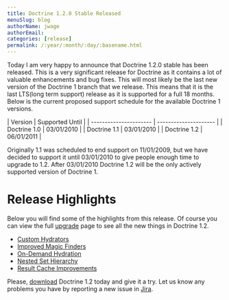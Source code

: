 ```yaml
---
title: Doctrine 1.2.0 Stable Released
menuSlug: blog
authorName: jwage 
authorEmail: 
categories: [release]
permalink: /:year/:month/:day/:basename.html
---
```

Today I am very happy to announce that Doctrine 1.2.0 stable has been
released. This is a very significant release for Doctrine as it contains
a lot of valuable enhancements and bug fixes. This will most likely be
the last new version of the Doctrine 1 branch that we release. This
means that it is the last LTS(long term support) release as it is
supported for a full 18 months. Below is the current proposed support
schedule for the available Doctrine 1 versions.

| Version | Supported Until | | ---------------------- |
--------------------- | | Doctrine 1.0 | 03/01/2010 | | Doctrine 1.1 |
03/01/2010 | | Doctrine 1.2 | 06/01/2011 |

Originally 1.1 was scheduled to end support on 11/01/2009, but we have
decided to support it until 03/01/2010 to give people enough time to
upgrade to 1.2. After 03/01/2010 Doctrine 1.2 will be the only actively
supported version of Doctrine 1.

Release Highlights
==================

Below you will find some of the highlights from this release. Of course
you can view the full
[upgrade](http://www.doctrine-project.org/upgrade/1_2) page to see all
the new things in Doctrine 1.2.

-   [Custom
    Hydrators](http://www.doctrine-project.org/upgrade/1_2#Custom%20Hydrators)
-   [Improved Magic
    Finders](http://www.doctrine-project.org/upgrade/1_2#Expanded%20Magic%20Finders%20to%20Multiple%20Fields)
-   [On-Demand
    Hydration](http://www.doctrine-project.org/upgrade/1_2#On%20Demand%20Hydration)
-   [Nested Set
    Hierarchy](http://www.doctrine-project.org/upgrade/1_2#Doctrine%20Nested%20Set%20Hierarchy%20Structure)
-   [Result Cache
    Improvements](http://www.doctrine-project.org/upgrade/1_2#Result%20Cache%20Improvements)

Please, [download](http://www.doctrine-project.org/download#1_2)
Doctrine 1.2 today and give it a try. Let us know any problems you have
by reporting a new issue in
[Jira](http://www.doctrine-project.org/jira).
